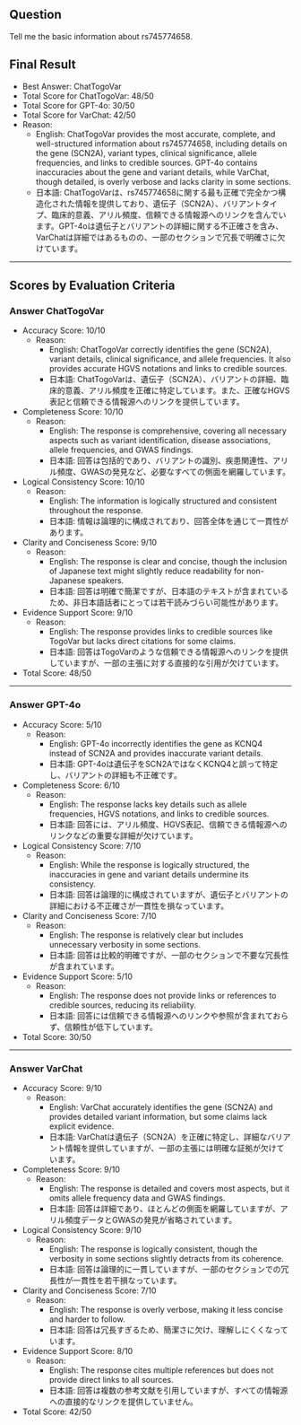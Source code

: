 ## Question

Tell me the basic information about rs745774658.

## Final Result

- Best Answer: ChatTogoVar
- Total Score for ChatTogoVar: 48/50
- Total Score for GPT-4o: 30/50
- Total Score for VarChat: 42/50
- Reason:
  - English: ChatTogoVar provides the most accurate, complete, and well-structured information about rs745774658, including details on the gene (SCN2A), variant types, clinical significance, allele frequencies, and links to credible sources. GPT-4o contains inaccuracies about the gene and variant details, while VarChat, though detailed, is overly verbose and lacks clarity in some sections.
  - 日本語: ChatTogoVarは、rs745774658に関する最も正確で完全かつ構造化された情報を提供しており、遺伝子（SCN2A）、バリアントタイプ、臨床的意義、アリル頻度、信頼できる情報源へのリンクを含んでいます。GPT-4oは遺伝子とバリアントの詳細に関する不正確さを含み、VarChatは詳細ではあるものの、一部のセクションで冗長で明確さに欠けています。

---

## Scores by Evaluation Criteria

### Answer ChatTogoVar
- Accuracy Score: 10/10
  - Reason: 
    - English: ChatTogoVar correctly identifies the gene (SCN2A), variant details, clinical significance, and allele frequencies. It also provides accurate HGVS notations and links to credible sources.
    - 日本語: ChatTogoVarは、遺伝子（SCN2A）、バリアントの詳細、臨床的意義、アリル頻度を正確に特定しています。また、正確なHGVS表記と信頼できる情報源へのリンクを提供しています。
- Completeness Score: 10/10
  - Reason: 
    - English: The response is comprehensive, covering all necessary aspects such as variant identification, disease associations, allele frequencies, and GWAS findings.
    - 日本語: 回答は包括的であり、バリアントの識別、疾患関連性、アリル頻度、GWASの発見など、必要なすべての側面を網羅しています。
- Logical Consistency Score: 10/10
  - Reason: 
    - English: The information is logically structured and consistent throughout the response.
    - 日本語: 情報は論理的に構成されており、回答全体を通じて一貫性があります。
- Clarity and Conciseness Score: 9/10
  - Reason: 
    - English: The response is clear and concise, though the inclusion of Japanese text might slightly reduce readability for non-Japanese speakers.
    - 日本語: 回答は明確で簡潔ですが、日本語のテキストが含まれているため、非日本語話者にとっては若干読みづらい可能性があります。
- Evidence Support Score: 9/10
  - Reason: 
    - English: The response provides links to credible sources like TogoVar but lacks direct citations for some claims.
    - 日本語: 回答はTogoVarのような信頼できる情報源へのリンクを提供していますが、一部の主張に対する直接的な引用が欠けています。
- Total Score: 48/50

---

### Answer GPT-4o
- Accuracy Score: 5/10
  - Reason: 
    - English: GPT-4o incorrectly identifies the gene as KCNQ4 instead of SCN2A and provides inaccurate variant details.
    - 日本語: GPT-4oは遺伝子をSCN2AではなくKCNQ4と誤って特定し、バリアントの詳細も不正確です。
- Completeness Score: 6/10
  - Reason: 
    - English: The response lacks key details such as allele frequencies, HGVS notations, and links to credible sources.
    - 日本語: 回答には、アリル頻度、HGVS表記、信頼できる情報源へのリンクなどの重要な詳細が欠けています。
- Logical Consistency Score: 7/10
  - Reason: 
    - English: While the response is logically structured, the inaccuracies in gene and variant details undermine its consistency.
    - 日本語: 回答は論理的に構成されていますが、遺伝子とバリアントの詳細における不正確さが一貫性を損なっています。
- Clarity and Conciseness Score: 7/10
  - Reason: 
    - English: The response is relatively clear but includes unnecessary verbosity in some sections.
    - 日本語: 回答は比較的明確ですが、一部のセクションで不要な冗長性が含まれています。
- Evidence Support Score: 5/10
  - Reason: 
    - English: The response does not provide links or references to credible sources, reducing its reliability.
    - 日本語: 回答には信頼できる情報源へのリンクや参照が含まれておらず、信頼性が低下しています。
- Total Score: 30/50

---

### Answer VarChat
- Accuracy Score: 9/10
  - Reason: 
    - English: VarChat accurately identifies the gene (SCN2A) and provides detailed variant information, but some claims lack explicit evidence.
    - 日本語: VarChatは遺伝子（SCN2A）を正確に特定し、詳細なバリアント情報を提供していますが、一部の主張には明確な証拠が欠けています。
- Completeness Score: 9/10
  - Reason: 
    - English: The response is detailed and covers most aspects, but it omits allele frequency data and GWAS findings.
    - 日本語: 回答は詳細であり、ほとんどの側面を網羅していますが、アリル頻度データとGWASの発見が省略されています。
- Logical Consistency Score: 9/10
  - Reason: 
    - English: The response is logically consistent, though the verbosity in some sections slightly detracts from its coherence.
    - 日本語: 回答は論理的に一貫していますが、一部のセクションでの冗長性が一貫性を若干損なっています。
- Clarity and Conciseness Score: 7/10
  - Reason: 
    - English: The response is overly verbose, making it less concise and harder to follow.
    - 日本語: 回答は冗長すぎるため、簡潔さに欠け、理解しにくくなっています。
- Evidence Support Score: 8/10
  - Reason: 
    - English: The response cites multiple references but does not provide direct links to all sources.
    - 日本語: 回答は複数の参考文献を引用していますが、すべての情報源への直接的なリンクを提供していません。
- Total Score: 42/50